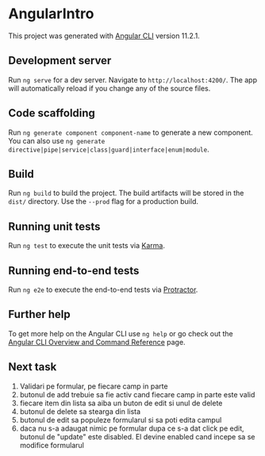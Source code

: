 # AngularIntro

This project was generated with [Angular CLI](https://github.com/angular/angular-cli) version 11.2.1.

## Development server

Run `ng serve` for a dev server. Navigate to `http://localhost:4200/`. The app will automatically reload if you change any of the source files.

## Code scaffolding

Run `ng generate component component-name` to generate a new component. You can also use `ng generate directive|pipe|service|class|guard|interface|enum|module`.

## Build

Run `ng build` to build the project. The build artifacts will be stored in the `dist/` directory. Use the `--prod` flag for a production build.

## Running unit tests

Run `ng test` to execute the unit tests via [Karma](https://karma-runner.github.io).

## Running end-to-end tests

Run `ng e2e` to execute the end-to-end tests via [Protractor](http://www.protractortest.org/).

## Further help

To get more help on the Angular CLI use `ng help` or go check out the [Angular CLI Overview and Command Reference](https://angular.io/cli) page.

## Next task

1. Validari pe formular, pe fiecare camp in parte
2. butonul de add trebuie sa fie activ cand fiecare camp in parte este valid
3. fiecare item din lista sa aiba un buton de edit si unul de delete
4. butonul de delete sa stearga din lista
5. butonul de edit sa populeze formularul si sa poti edita campul
6. daca nu s-a adaugat nimic pe formular dupa ce s-a dat click pe edit, butonul de "update" este disabled. El devine enabled cand incepe sa se modifice formularul
